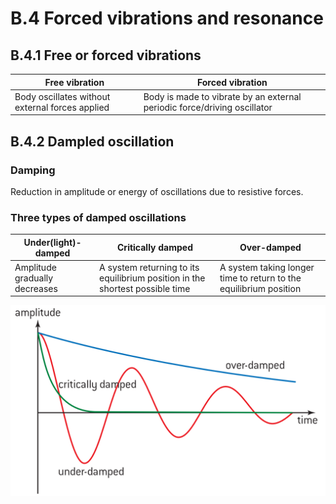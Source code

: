 # B.4 Forced vibrations and resonance
## B.4.1 Free or forced vibrations  
|Free vibration|Forced vibration|
|---|---|
|Body oscillates without external forces applied|Body is made to vibrate by an external periodic force/driving oscillator|  

## B.4.2 Dampled oscillation
### Damping  
Reduction in amplitude or energy of oscillations due to resistive forces.  

### Three types of damped oscillations  
|Under(light)-damped|Critically damped|Over-damped|
|---|---|---|
|Amplitude gradually decreases|A system returning to its equilibrium position in the shortest possible time|A system taking longer time to return to the equilibrium position|  

![three damping](/IBDP_Physics_HL/Topic%20B%20Engineering/image/threeDamping.png)
